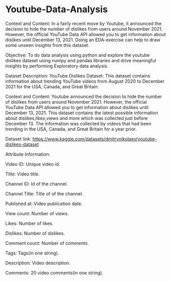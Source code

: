 # Youtube-Data-Analysis
Context and Content:
In a fairly recent move by Youtube, it announced the decision to hide the number of dislikes from users around November 2021. However, the official YouTube Data API allowed you to get information about dislikes until December 13, 2021. Doing an EDA-exercise can help to draw some unseen insights from this dataset.

Objective:
To do data analysis using python and explore the youtube dislikes dataset using numpy and pandas libraries and drive meaningful insights by performing Exploratory data analysis.

Dataset Description:
YouTube Dislikes Dataset: This dataset contains information about trending YouTube videos from August 2020 to December 2021 for the USA, Canada, and Great Britain.

Context and Content:
Youtube announced the decision to hide the number of dislikes from users around November 2021. However, the official YouTube Data API allowed you to get information about dislikes until December 13, 2021. This dataset contains the latest possible information about dislikes,likes,views and more which was collected just before December 13. The information was collected by videos that had been trending in the USA, Canada, and Great Britain for a year prior.

Dataset link:
https://www.kaggle.com/datasets/dmitrynikolaev/youtube-dislikes-dataset

Attribute Information:

Video ID: Unique video id.

Title: Video title.

Channel ID: Id of the channel.

Channel Title: Title of of the channel.

Published at: Video publication date.

View count: Number of views.

Likes: Number of likes.

Dislikes: Number of dislikes.

Comment count: Number of comments.

Tags: Tags(in one string).

Description: Video description.

Comments: 20 video comments(in one string).
